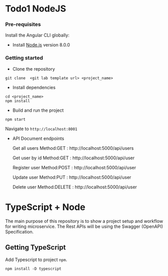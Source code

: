 # Todo1 NodeJS

### Pre-requisites

Install the Angular CLI globally:

- Install [Node.js](https://nodejs.org/en/) version 8.0.0

### Getting started

- Clone the repository

```
git clone  <git lab template url> <project_name>
```

- Install dependencies

```
cd <project_name>
npm install
```

- Build and run the project

```
npm start
```

Navigate to `http://localhost:8001`

- API Document endpoints

  Get all users Method:GET : http://localhost:5000/api/users

  Get user by id Method:GET : http://localhost:5000/api/user

  Register user Method:POST : http://localhost:5000/api/user

  Update user Method:PUT : http://localhost:5000/api/user

  Delete user Method:DELETE : http://localhost:5000/api/user

# TypeScript + Node

The main purpose of this repository is to show a project setup and workflow for writing microservice. The Rest APIs will be using the Swagger (OpenAPI) Specification.

## Getting TypeScript

Add Typescript to project `npm`.

```
npm install -D typescript
```
